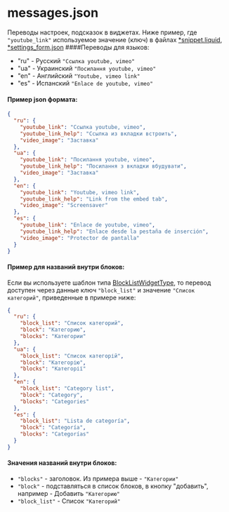 # messages.json

Переводы настроек, подсказок в виджетах.
Ниже пример, где
`"youtube_link"`
используемое значение (ключ) в файлах <a href="/4%20поколение/Виджеты/snippet.liquid/#translate_example">*snippet.liquid</a>, <a href="/4%20поколение/Виджеты/settings_form/#translate_example">*settings_form.json</a>
####Переводы для языков: 
* "ru" - Русский `"Ссылка youtube, vimeo"`
* "ua" - Украинский `"Посилання youtube, vimeo"`
* "en" - Английский `"Youtube, vimeo link"`
* "es" - Испанский `"Enlace de youtube, vimeo"`


#### Пример json формата:
```json
{
  "ru": {
  	"youtube_link": "Ссылка youtube, vimeo",
    "youtube_link_help": "Ссылка из вкладки встроить",
    "video_image": "Заставка"
  },
  "ua": {
  	"youtube_link": "Посилання youtube, vimeo",
    "youtube_link_help": "Посилання з вкладки вбудувати",
    "video_image": "Заставка"
  },
  "en": {
    "youtube_link": "Youtube, vimeo link",
    "youtube_link_help": "Link from the embed tab",
    "video_image": "Screensaver"
  },
  "es": {
    "youtube_link": "Enlace de youtube, vimeo",
    "youtube_link_help": "Enlace desde la pestaña de inserción",
    "video_image": "Protector de pantalla"
  }
}
```

#### Пример для названий внутри блоков:
Если вы используете шаблон типа <a href="/4%20поколение/Виджеты/info/#BlockListWidgetType">BlockListWidgetType</a>, то перевод доступен через данные ключ `"block_list"` и значение `"Список категорий"`, приведенные в примере ниже:
```json
{
  "ru": {
    "block_list": "Список категорий",
    "block": "Категорию",
    "blocks": "Категории"
  },
  "ua": {
    "block_list": "Список категорій",
    "block": "Категорію",
    "blocks": "Категорії"
  },
  "en": {
    "block_list": "Category list",
    "block": "Category",
    "blocks": "Categories"
  },
  "es": {
    "block_list": "Lista de categoría",
    "block": "Categoría",
    "blocks": "Categorías"
  }
}

```

#### Значения названий внутри блоков:
- `"blocks"` - заголовок. Из примера выше - `"Категории"`
- `"block"` - подставляться в список блоков, в кнопку "добавить", например - Добавить `"Категорию"`
- `"block_list"` - Список `"Категорий"`